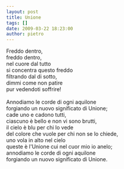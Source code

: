 ```yaml
---
layout: post
title: Unione
tags: []
date: 2009-03-22 18:23:00
author: pietro
---
```

Freddo dentro,<br/>freddo dentro,<br/>nel cuore dal tutto<br/>si concentra questo freddo<br/>filtrando dal di sotto,<br/>dimmi come non patire<br/>pur vedendoti soffrire!<br/><br/>Annodiamo le corde di ogni aquilone<br/>forgiando un nuovo significato di Unione;<br/>cade uno e cadono tutti,<br/>ciascuno è bello e non vi sono brutti,<br/>il cielo è blu per chi lo vede<br/>del colore che vuole per chi non se lo chiede,<br/>uno vola in alto nel cielo<br/>queste è l'Unione cui nel cuor mio io anelo;<br/>annodiamo le corde di ogni aquilone<br/>forgiando un nuovo significato di Unione.
